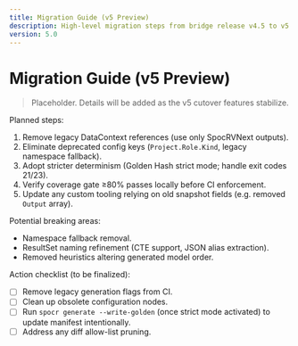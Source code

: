 ```yaml
---
title: Migration Guide (v5 Preview)
description: High-level migration steps from bridge release v4.5 to v5.
version: 5.0
---
```


# Migration Guide (v5 Preview)

> Placeholder. Details will be added as the v5 cutover features stabilize.

Planned steps:

1. Remove legacy DataContext references (use only SpocRVNext outputs).
2. Eliminate deprecated config keys (`Project.Role.Kind`, legacy namespace fallback).
3. Adopt stricter determinism (Golden Hash strict mode; handle exit codes 21/23).
4. Verify coverage gate ≥80% passes locally before CI enforcement.
5. Update any custom tooling relying on old snapshot fields (e.g. removed `Output` array).

Potential breaking areas:

- Namespace fallback removal.
- ResultSet naming refinement (CTE support, JSON alias extraction).
- Removed heuristics altering generated model order.

Action checklist (to be finalized):

- [ ] Remove legacy generation flags from CI.
- [ ] Clean up obsolete configuration nodes.
- [ ] Run `spocr generate --write-golden` (once strict mode activated) to update manifest intentionally.
- [ ] Address any diff allow-list pruning.

